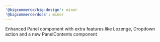 ```yaml
---
'@bigcommerce/big-design': minor
'@bigcommerce/docs': minor
---
```


Enhanced Panel component with extra features like Lozenge, Dropdown action and a new PanelContents component

